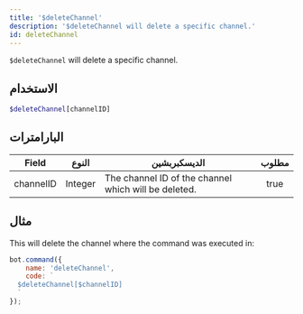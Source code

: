 ```yaml
---
title: '$deleteChannel'
description: '$deleteChannel will delete a specific channel.'
id: deleteChannel
---
```


`$deleteChannel` will delete a specific channel.

## الاستخدام

```php
$deleteChannel[channelID]
```

## البارامترات

| Field     | النوع   | الديسكبربشين                                         | مطلوب |
| --------- | ------- | ---------------------------------------------------- |:-----:|
| channelID | Integer | The channel ID of the channel which will be deleted. | true  |

## مثال

This will delete the channel where the command was executed in:

```javascript
bot.command({
    name: 'deleteChannel',
    code: `
  $deleteChannel[$channelID]
  `
});
```
